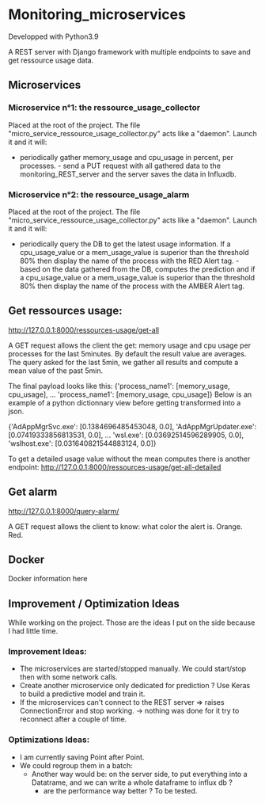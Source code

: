 # Monitoring_microservices

Developped with Python3.9

A REST server with Django framework with multiple endpoints to save and get ressource usage data.

## Microservices

### Microservice n°1: the ressource_usage_collector

Placed at the root of the project. The file "micro_service_ressource_usage_collector.py" acts like a "daemon". Launch it
and it will:

- periodically gather memory_usage and cpu_usage in percent, per processes. - send a PUT request with all gathered data
  to the monitoring_REST_server and the server saves the data in Influxdb.

### Microservice n°2: the ressource_usage_alarm

Placed at the root of the project. The file "micro_service_ressource_usage_collector.py" acts like a "daemon". Launch it
and it will:

- periodically query the DB to get the latest usage information. If a cpu_usage_value or a mem_usage_value is superior
  than the threshold 80% then display the name of the process with the RED Alert tag. - based on the data gathered from
  the DB, computes the prediction and if a cpu_usage_value or a mem_usage_value is superior than the threshold 80% then
  display the name of the process with the AMBER Alert tag.

## Get ressources usage:

http://127.0.0.1:8000/ressources-usage/get-all

A GET request allows the client the get:
memory usage and cpu usage per processes for the last 5minutes. By default the result value are averages. The query
asked for the last 5min, we gather all results and compute a mean value of the past 5min.

The final payload looks like this:
{'process_name1': [memory_usage, cpu_usage], ...
'process_name1': [memory_usage, cpu_usage]} Below is an example of a python dictionnary view before getting transformed
into a json.

{'AdAppMgrSvc.exe': [0.1384696485453048, 0.0],
'AdAppMgrUpdater.exe': [0.07419333856813531, 0.0], ...
'wsl.exe': [0.03692514596289905, 0.0],
'wslhost.exe': [0.031640821544883124, 0.0]}

To get a detailed usage value without the mean computes there is another endpoint:
http://127.0.0.1:8000/ressources-usage/get-all-detailed

## Get alarm

http://127.0.0.1:8000/query-alarm/

A GET request allows the client to know:
what color the alert is. Orange. Red.

## Docker

Docker information here

## Improvement / Optimization Ideas

While working on the project. Those are the ideas I put on the side because I had little time.

### Improvement Ideas:

- The microservices are started/stopped manually. We could start/stop then with some network calls.
- Create another microservice only dedicated for prediction ? Use Keras to build a predictive model and train it.
- If the microservices can't connect to the REST server => raises ConnectionError and stop working. -> nothing was done
  for it try to reconnect after a couple of time.

### Optimizations Ideas:

- I am currently saving Point after Point.
- We could regroup them in a batch:
    - Another way would be:
      on the server side, to put everything into a Datatrame, and we can write a whole dataframe to influx db ?
        - are the performance way better ? To be tested.
